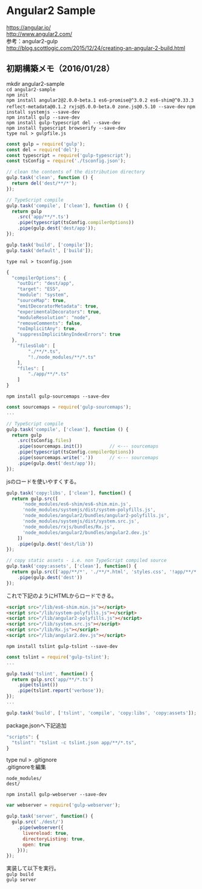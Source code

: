 Angular2 Sample
===

https://angular.io/  
http://www.angular2.com/  
参考：angular2-gulp  
http://blog.scottlogic.com/2015/12/24/creating-an-angular-2-build.html  

## 初期構築メモ（2016/01/28）

mkdir angular2-sample  
`cd angular2-sample`  
`npm init`  
`npm install angular2@2.0.0-beta.1 es6-promise@^3.0.2 es6-shim@^0.33.3 reflect-metadata@0.1.2 rxjs@5.0.0-beta.0 zone.js@0.5.10 --save-dev` 
`npm install systemjs --save-dev`  
`npm install gulp --save-dev`  
`npm install gulp-typescript del --save-dev`  
`npm install typescript browserify --save-dev`  
`type nul > gulpfile.js`  

```javascript
const gulp = require('gulp');
const del = require('del');
const typescript = require('gulp-typescript');
const tsConfig = require('./tsconfig.json');

// clean the contents of the distribution directory
gulp.task('clean', function () {
  return del('dest/**/*');
});

// TypeScript compile
gulp.task('compile', ['clean'], function () {
  return gulp
    .src('app/**/*.ts')
    .pipe(typescript(tsConfig.compilerOptions))
    .pipe(gulp.dest('dest/app'));
});

gulp.task('build', ['compile']);
gulp.task('default', ['build']);
```

`type nul > tsconfig.json`  

```javascript
{
  "compilerOptions": {
    "outDir": "dest/app",
    "target": "ES5",
    "module": "system",
    "sourceMap": true,
    "emitDecoratorMetadata": true,
    "experimentalDecorators": true,
    "moduleResolution": "node",
    "removeComments": false,
    "noImplicitAny": true,
    "suppressImplicitAnyIndexErrors": true
  },
    "filesGlob": [
        "./**/*.ts",
        "!./node_modules/**/*.ts"
    ],
    "files": [
        "./app/**/*.ts"
    ]
}
```

`npm install gulp-sourcemaps --save-dev`  

```javascript
const sourcemaps = require('gulp-sourcemaps');
...

// TypeScript compile
gulp.task('compile', ['clean'], function () {
  return gulp
    .src(tsConfig.files)
    .pipe(sourcemaps.init())          // <--- sourcemaps
    .pipe(typescript(tsConfig.compilerOptions))
    .pipe(sourcemaps.write('.'))      // <--- sourcemaps
    .pipe(gulp.dest('dest/app'));
});
```

jsのロードを使いやすくする。  

```javascript
gulp.task('copy:libs', ['clean'], function() {
  return gulp.src([
      'node_modules/es6-shim/es6-shim.min.js',
      'node_modules/systemjs/dist/system-polyfills.js',
      'node_modules/angular2/bundles/angular2-polyfills.js',
      'node_modules/systemjs/dist/system.src.js',
      'node_modules/rxjs/bundles/Rx.js',
      'node_modules/angular2/bundles/angular2.dev.js'
    ])
    .pipe(gulp.dest('dest/lib'))
});

// copy static assets - i.e. non TypeScript compiled source
gulp.task('copy:assets', ['clean'], function() {
  return gulp.src(['app/**/*', './**/*.html', 'styles.css', '!app/**/*.ts', '!./node_modules/**/*'], { base : './' })
    .pipe(gulp.dest('dest'))
});
```

これで下記のようにHTMLからロードできる。  

```html
<script src="/lib/es6-shim.min.js"></script>
<script src="/lib/system-polyfills.js"></script>
<script src="/lib/angular2-polyfills.js"></script>
<script src="/lib/system.src.js"></script>
<script src="/lib/Rx.js"></script>
<script src="/lib/angular2.dev.js"></script>
```


`npm install tslint gulp-tslint --save-dev`  

```javascript
const tslint = require('gulp-tslint');
...

gulp.task('tslint', function() {
  return gulp.src('app/**/*.ts')
    .pipe(tslint())
    .pipe(tslint.report('verbose'));
});
...

gulp.task('build', ['tslint', 'compile', 'copy:libs', 'copy:assets']);
```

package.jsonへ下記追加  

```javascript
"scripts": {
  "tslint": "tslint -c tslint.json app/**/*.ts",
}
```
type nul > .gitignore  
.gitignoreを編集  
```
node_modules/
dest/
```

`npm install gulp-webserver --save-dev`  

```javascript
var webserver = require('gulp-webserver');

gulp.task('server', function() {
  gulp.src('./dest/')
    .pipe(webserver({
      livereload: true,
      directoryListing: true,
      open: true
    }));
});
```

実装して以下を実行。  
`gulp build`  
`gulp server`  
